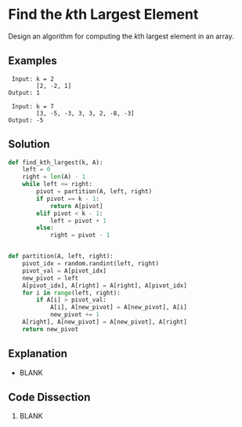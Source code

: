 # Find the *k*th Largest Element
Design an algorithm for computing the *k*th largest element in an array.

## Examples
```
 Input: k = 2
        [2, -2, 1]
Output: 1

 Input: k = 7
        [3, -5, -3, 3, 3, 2, -8, -3]
Output: -5
```

## Solution
```python
def find_kth_largest(k, A):
    left = 0
    right = len(A) - 1
    while left <= right:
        pivot = partition(A, left, right)
        if pivot == k - 1:
            return A[pivot]
        elif pivot < k - 1:
            left = pivot + 1
        else:
            right = pivot - 1


def partition(A, left, right):
    pivot_idx = random.randint(left, right)
    pivot_val = A[pivot_idx]
    new_pivot = left
    A[pivot_idx], A[right] = A[right], A[pivot_idx]
    for i in range(left, right):
        if A[i] > pivot_val:
            A[i], A[new_pivot] = A[new_pivot], A[i]
            new_pivot += 1
    A[right], A[new_pivot] = A[new_pivot], A[right]
    return new_pivot
```

## Explanation
* BLANK

## Code Dissection
1. BLANK